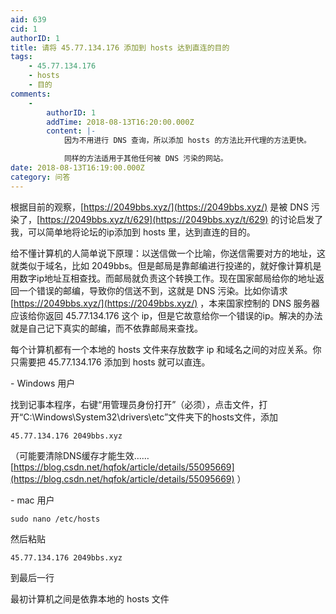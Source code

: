 ```yaml
---
aid: 639
cid: 1
authorID: 1
title: 请将 45.77.134.176 添加到 hosts 达到直连的目的
tags:
    - 45.77.134.176
    - hosts
    - 目的
comments:
    -
        authorID: 1
        addTime: 2018-08-13T16:20:00.000Z
        content: |-
            因为不用进行 DNS 查询，所以添加 hosts 的方法比开代理的方法更快。

            同样的方法适用于其他任何被 DNS 污染的网站。
date: 2018-08-13T16:19:00.000Z
category: 问答
---
```


根据目前的观察，[https://2049bbs.xyz/](https://2049bbs.xyz/) 是被 DNS 污染了，[https://2049bbs.xyz/t/629](https://2049bbs.xyz/t/629) 的讨论启发了我，可以简单地将论坛的ip添加到 hosts 里，达到直连的目的。

给不懂计算机的人简单说下原理：以送信做一个比喻，你送信需要对方的地址，这就类似于域名，比如 2049bbs。但是邮局是靠邮编进行投递的，就好像计算机是用数字ip地址互相查找。而邮局就负责这个转换工作。现在国家邮局给你的地址返回一个错误的邮编，导致你的信送不到，这就是 DNS 污染。比如你请求 [https://2049bbs.xyz/](https://2049bbs.xyz/) ，本来国家控制的 DNS 服务器应该给你返回 45.77.134.176 这个 ip，但是它故意给你一个错误的ip。解决的办法就是自己记下真实的邮编，而不依靠邮局来查找。

每个计算机都有一个本地的 hosts 文件来存放数字 ip 和域名之间的对应关系。你只需要把 45.77.134.176 添加到 hosts 就可以直连。

\- Windows 用户

找到记事本程序，右键“用管理员身份打开”（必须），点击文件，打开“C:\\Windows\\System32\\drivers\\etc”文件夹下的hosts文件，添加

    45.77.134.176 2049bbs.xyz

（可能要清除DNS缓存才能生效……[https://blog.csdn.net/hqfok/article/details/55095669](https://blog.csdn.net/hqfok/article/details/55095669) ）

\- mac 用户

    sudo nano /etc/hosts

然后粘贴

    45.77.134.176 2049bbs.xyz

到最后一行

最初计算机之间是依靠本地的 hosts 文件
